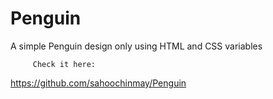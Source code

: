 # Penguin
A simple Penguin design only using HTML and CSS variables


         Check it here:
  https://github.com/sahoochinmay/Penguin
